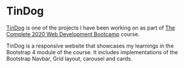 # TinDog

[TinDog](https://davidjosephind.github.io/TinDog/) is one of the projects I have been working on as part of [The Complete 2020 Web Development Bootcamp](https://www.udemy.com/course/the-complete-web-development-bootcamp/) course.

TinDog is a responsive website that showcases my learnings in the Bootstrap 4 module of the course. It includes implementations of the Bootstrap Navbar, Grid layout, carousel and cards.
